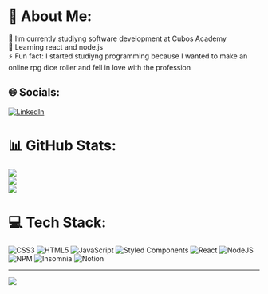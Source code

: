 # 💫 About Me:
🔭 I’m currently studiyng software development at Cubos Academy<br>🌱 Learning react and node.js<br>⚡ Fun fact: I started studiyng programming because I wanted to make an online rpg dice roller and fell in love with the profession

## 🌐 Socials:
[![LinkedIn](https://img.shields.io/badge/LinkedIn-%230077B5.svg?logo=linkedin&logoColor=white)](https://www.linkedin.com/in/paulovalleriote/) 

# 📊 GitHub Stats:
![](https://github-readme-stats.vercel.app/api?username=paulo-valleriote&theme=dracula&hide_border=true&include_all_commits=true&count_private=false)<br/>
![](https://github-readme-streak-stats.herokuapp.com/?user=paulo-valleriote&theme=dracula&hide_border=true)<br/>
![](https://github-readme-stats.vercel.app/api/top-langs/?username=paulo-valleriote&theme=dracula&hide_border=true&include_all_commits=true&count_private=false&layout=compact)

# 💻 Tech Stack:
![CSS3](https://img.shields.io/badge/css3-%231572B6.svg?style=for-the-badge&logo=css3&logoColor=white) ![HTML5](https://img.shields.io/badge/html5-%23E34F26.svg?style=for-the-badge&logo=html5&logoColor=white) ![JavaScript](https://img.shields.io/badge/javascript-%23323330.svg?style=for-the-badge&logo=javascript&logoColor=%23F7DF1E) ![Styled Components](https://img.shields.io/badge/styled--components-DB7093?style=for-the-badge&logo=styled-components&logoColor=white) ![React](https://img.shields.io/badge/react-%2320232a.svg?style=for-the-badge&logo=react&logoColor=%2361DAFB) ![NodeJS](https://img.shields.io/badge/node.js-6DA55F?style=for-the-badge&logo=node.js&logoColor=white) ![NPM](https://img.shields.io/badge/NPM-%23000000.svg?style=for-the-badge&logo=npm&logoColor=white) ![Insomnia](https://img.shields.io/badge/Insomnia-black?style=for-the-badge&logo=insomnia&logoColor=5849BE) ![Notion](https://img.shields.io/badge/Notion-%23000000.svg?style=for-the-badge&logo=notion&logoColor=white)

---
[![](https://visitcount.itsvg.in/api?id=paulo-valleriote&icon=0&color=0)](https://visitcount.itsvg.in)

<!-- Proudly created with GPRM ( https://gprm.itsvg.in ) -->
